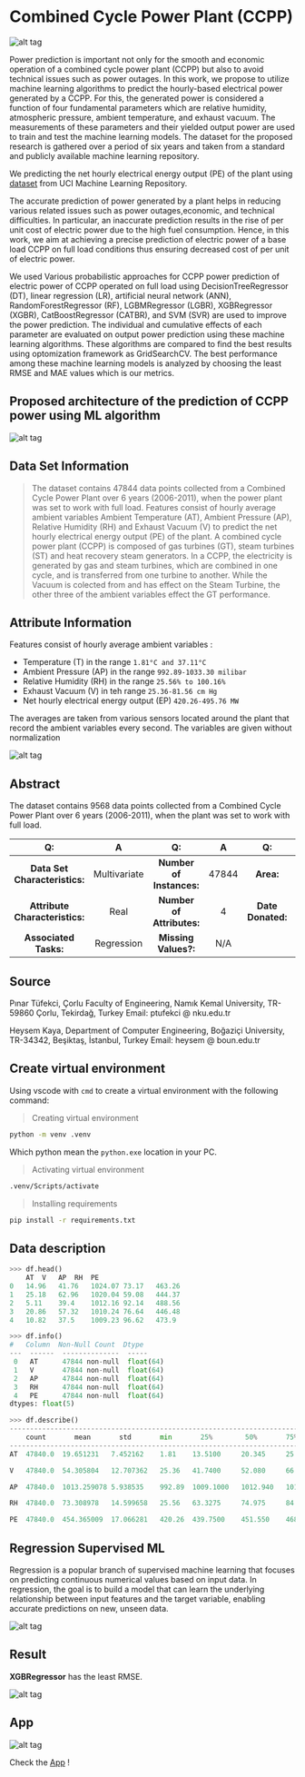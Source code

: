 # Combined Cycle Power Plant (CCPP)

![alt tag](https://github.com/Abdelrahman898/e2e_ds_projec/blob/main/images/burullus-260917-dji-0026-2.jpg)

Power prediction is important not only for the smooth and economic operation of a combined cycle power plant (CCPP) but also to avoid technical issues such as power outages. In this work, we propose to utilize machine learning algorithms to predict the hourly-based electrical power generated by a CCPP. For this, the generated power is considered a function of four fundamental parameters which are relative humidity, atmospheric pressure, ambient temperature, and exhaust vacuum. The measurements of these parameters and their yielded output power are used to train and test the machine learning models. The dataset for the proposed research is gathered over a period of six years and taken from a standard and publicly available machine learning repository.

We predicting the net hourly electrical energy output (PE) of the plant using [dataset](https://archive.ics.uci.edu/ml/datasets/Combined+Cycle+Power+Plant) from UCI Machine Learning Repository.

The accurate prediction of power generated by a plant helps in reducing various related issues such as power outages,economic, and technical difficulties. In particular, an inaccurate prediction results in the rise of per unit cost of electric power due to the high fuel consumption. Hence, in this work, we aim at achieving a precise prediction of electric power of a base load CCPP on full load conditions thus ensuring decreased cost of per unit of electric power.

We used Various probabilistic approaches for CCPP power prediction of electric power of CCPP operated on full load using DecisionTreeRegressor (DT), linear regression (LR), artificial neural network (ANN), RandomForestRegressor (RF), LGBMRegressor (LGBR), XGBRegressor (XGBR), CatBoostRegressor (CATBR), and SVM (SVR) are used to improve the power prediction. The individual and cumulative effects of each parameter are evaluated on output power prediction using these machine learning algorithms. These algorithms are compared to find the best results using optomization framework as GridSearchCV. The best performance among these machine learning models is analyzed by choosing the least RMSE and MAE values which is our metrics.

## Proposed architecture of the prediction of CCPP power using ML algorithm

![alt tag](https://github.com/Abdelrahman898/e2e_ds_projec/blob/main/images/Screenshot%202023-07-02%20224545.png)

## Data Set Information

>The dataset contains 47844 data points collected from a Combined Cycle Power Plant over 6 years (2006-2011), when the power plant was set to work with full load. Features consist of hourly average ambient variables Ambient Temperature (AT), Ambient Pressure (AP), Relative Humidity (RH) and Exhaust Vacuum (V) to predict the net hourly electrical energy output (PE) of the plant. A combined cycle power plant (CCPP) is composed of gas turbines (GT), steam turbines (ST) and heat recovery steam generators. In a CCPP, the electricity is generated by gas and steam turbines, which are combined in one cycle, and is transferred from one turbine to another. While the Vacuum is colected from and has effect on the Steam Turbine, the other three of the ambient variables effect the GT performance.

## Attribute Information

Features consist of hourly average ambient variables :

- Temperature (T) in the range `1.81°C and 37.11°C`
- Ambient Pressure (AP) in the range `992.89-1033.30 milibar`
- Relative Humidity (RH) in the range `25.56% to 100.16%`
- Exhaust Vacuum (V) in teh range `25.36-81.56 cm Hg`
- Net hourly electrical energy output (EP) `420.26-495.76 MW`

The averages are taken from various sensors located around the plant that record the ambient variables every second. The variables are given without normalization

![alt tag](https://github.com/Abdelrahman898/e2e_ds_projec/blob/main/images/output1.png)

## Abstract

The dataset contains 9568 data points collected from a Combined Cycle Power Plant over 6 years (2006-2011), when the plant was set to work with full load.

| Q: | A | Q: | A | Q: | A | 
| :---: | :---: | :---: | :---: | :---: | :---: |
| **Data Set Characteristics:** | Multivariate | **Number of Instances:** | 47844 | **Area:** | computer |
| **Attribute Characteristics:** | Real | **Number of Attributes:** | 4 | **Date Donated:** | 2014-03-26 |
| **Associated Tasks:** | Regression | **Missing Values?:** | N/A |

## Source

Pınar Tüfekci, Çorlu Faculty of Engineering, Namık Kemal University, TR-59860 Çorlu, Tekirdağ, Turkey
Email: ptufekci @ nku.edu.tr

Heysem Kaya, Department of Computer Engineering, Boğaziçi University, TR-34342, Beşiktaş, İstanbul, Turkey
Email: heysem @ boun.edu.tr

## Create virtual environment

Using vscode with `cmd` to create a virtual environment with the following command:

> Creating virtual environment

```bash
python -m venv .venv 
```

Which python mean the `python.exe` location in your PC.

> Activating virtual environment

```bash
.venv/Scripts/activate 
```

> Installing requirements

```bash
pip install -r requirements.txt 
```

## Data description

```python
>>> df.head()
	AT	V	AP	RH	PE
0	14.96	41.76	1024.07	73.17	463.26
1	25.18	62.96	1020.04	59.08	444.37
2	5.11	39.4	1012.16	92.14	488.56
3	20.86	57.32	1010.24	76.64	446.48
4	10.82	37.5	1009.23	96.62	473.9
```

```python
>>> df.info()
#   Column  Non-Null Count  Dtype 
---  ------  --------------  ----- 
 0   AT      47844 non-null  float(64)
 1   V       47844 non-null  float(64)
 2   AP      47844 non-null  float(64)
 3   RH      47844 non-null  float(64)
 4   PE      47844 non-null  float(64)
dtypes: float(5)
```

```python
>>> df.describe()
---------------------------------------------------------------------------------------
    count       mean       std       min       25%        50%       75%          max 
---------------------------------------------------------------------------------------
AT  47840.0  19.651231   7.452162    1.81    13.5100     20.345     25.72       37.11

V   47840.0  54.305804   12.707362   25.36   41.7400     52.080     66.54       81.56

AP  47840.0  1013.259078 5.938535    992.89  1009.1000   1012.940   1017.26     1033.30

RH  47840.0  73.308978   14.599658   25.56   63.3275     74.975     84.83       100.16

PE  47840.0  454.365009  17.066281   420.26  439.7500    451.550    468.43      495.76

```

## Regression Supervised ML

Regression is a popular branch of supervised machine learning that focuses on predicting continuous numerical values based on input data. In regression, the goal is to build a model that can learn the underlying relationship between input
features and the target variable, enabling accurate predictions on new, unseen data.

![alt tag](https://github.com/Abdelrahman898/e2e_ds_projec/blob/main/images/output.png)

## Result 

**XGBRegressor** has the least RMSE.

![alt tag](https://github.com/Abdelrahman898/e2e_ds_projec/blob/main/images/newplot2.png)

## App

![alt tag](https://github.com/Abdelrahman898/e2e_ds_project/blob/main/images/Screenshot%202023-07-11%20205831.png)


Check the [App](https://e2edsproject-t583gp5xxy9.streamlit.app/) !

